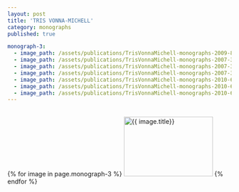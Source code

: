 ```yaml
---
layout: post
title: 'TRIS VONNA-MICHELL'
category: monographs
published: true

monograph-3:  
  - image_path: /assets/publications/TrisVonnaMichell-monographs-2009-82.jpg
  - image_path: /assets/publications/TrisVonnaMichell-monographs-2007-33.jpg
  - image_path: /assets/publications/TrisVonnaMichell-monographs-2007-34.jpg
  - image_path: /assets/publications/TrisVonnaMichell-monographs-2007-35.jpg
  - image_path: /assets/publications/TrisVonnaMichell-monographs-2010-60.jpg
  - image_path: /assets/publications/TrisVonnaMichell-monographs-2010-61.jpg
  - image_path: /assets/publications/TrisVonnaMichell-monographs-2010-62.jpg
---
```


<div class="popup-gallery"><br/>
  {% for image in page.monograph-3 %}
    <a href="{{ image.image_path }}"><img src="{{ image.image_path }}" alt="{{ image.title}}" width="200" height="134" /></a>
  {% endfor %}
</div>

<script type="text/javascript">
  $(document).ready(function() {
    $('.popup-gallery').magnificPopup({
      delegate: 'a',
      type: 'image',
      tLoading: 'Loading image #%curr%...',
      mainClass: 'mfp-img-mobile',
      gallery: {
        enabled: true,
        navigateByImgClick: true,
        preload: [0,1] // Will preload 0 - before current, and 1 after the current image
      },
      image: {
        tError: '<a href="%url%">The image #%curr%</a> could not be loaded.',
        titleSrc: function(item) {
          return 'Publications' + '<small>Tris Vonna-Michell</small>';
        }
      }
    });
  });
</script>
